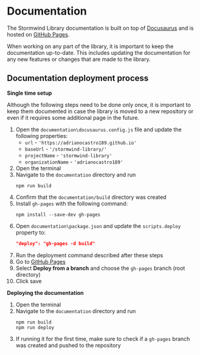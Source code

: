 # Documentation

The Stormwind Library documentation is built on top of
[Docusaurus](https://docusaurus.io/) and is hosted on
[GitHub Pages](https://pages.github.com/).

When working on any part of the library, it is important to keep the documentation
up-to-date. This includes updating the documentation for any new features or changes
that are made to the library.

## Documentation deployment process

**Single time setup**

Although the following steps need to be done only once, it is important to keep them 
documented in case the library is moved to a new repository or even if it requires some
additional page in the future.

1. Open the `documentation\docusaurus.config.js` file and update the following properties:
   * `url` - `'https://adrianocastro189.github.io'`
   * `baseUrl` - `'/stormwind-library/'`
   * `projectName` - `'stormwind-library'`
   * `organizationName` - `'adrianocastro189'`
1. Open the terminal
1. Navigate to the `documentation` directory and run
   ```shell
   npm run build
   ```
1. Confirm that the `documentation/build` directory was created
1. Install `gh-pages` with the following command:
   ```shell
   npm install --save-dev gh-pages
   ```
1. Open `documentation\package.json` and update the `scripts.deploy` property to:
   ```json
   "deploy": "gh-pages -d build"
   ```
1. Run the deployment command described after these steps
1. Go to [GitHub Pages](https://github.com/adrianocastro189/stormwind-library/settings/pages)
1. Select **Deploy from a branch** and choose the `gh-pages` branch (root directory)
1. Click save

**Deploying the documentation**

1. Open the terminal
1. Navigate to the `documentation` directory and run
   ```shell
   npm run build
   npm run deploy
   ```
1. If running it for the first time, make sure to check if a `gh-pages` branch was created
and pushed to the repository
